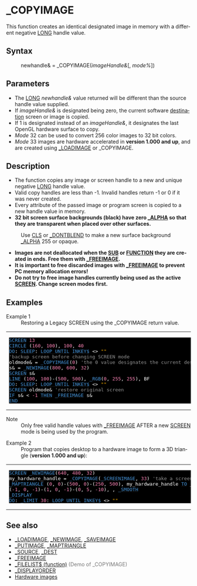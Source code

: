 <style>pre.codeide, pre.outputfixed, .outputcrt0 { background-color: #000 !important; color: #FFF !important; }</style><!DOCTYPE html>
<html class="client-nojs" dir="ltr" lang="en">
<head>
<title>_COPYIMAGE - QB64 Phoenix Edition Wiki</title>
</head>
<body class="mediawiki ltr sitedir-ltr mw-hide-empty-elt ns-0 ns-subject page-COPYIMAGE rootpage-COPYIMAGE skin-vector action-view skin-vector-legacy vector-feature-language-in-header-enabled vector-feature-language-in-main-page-header-disabled vector-feature-language-alert-in-sidebar-disabled vector-feature-sticky-header-disabled vector-feature-sticky-header-edit-disabled vector-feature-table-of-contents-disabled vector-feature-visual-enhancement-next-disabled">
<div class="mw-body" id="content" role="main">
<a id="top"></a>
<h1 class="firstHeading mw-first-heading" id="firstHeading">_COPYIMAGE</h1>
<div class="vector-body" id="bodyContent">
<div class="mw-body-content mw-content-ltr" dir="ltr" id="mw-content-text" lang="en"><div class="mw-parser-output"><p>This function creates an identical designated image in memory with a different negative <a href="LONG" title="LONG">LONG</a> handle value.
</p>
<h2><span class="mw-headline" id="Syntax">Syntax</span></h2>
<dl><dd>newhandle&amp; = <a class="mw-selflink selflink">_COPYIMAGE</a>(<i>imageHandle&amp;</i>[, <i>mode%</i>])</dd></dl>
<p>
</p>
<h2><span class="mw-headline" id="Parameters">Parameters</span></h2>
<ul><li>The <a href="LONG" title="LONG">LONG</a> <i>newhandle&amp;</i> value returned will be different than the source handle value supplied.</li>
<li>If <i>imageHandle&amp;</i> is designated being zero, the current software <a href="DEST" title="DEST">destination</a> screen or image is copied.</li>
<li>If 1 is designated instead of an <i>imageHandle&amp;</i>, it designates the last OpenGL hardware surface to copy.</li>
<li><i>Mode</i> 32 can be used to convert 256 color images to 32 bit colors.</li>
<li><i>Mode</i> 33 images are hardware accelerated in <b>version 1.000 and up</b>, and are created using <a href="LOADIMAGE" title="LOADIMAGE">_LOADIMAGE</a> or <a class="mw-selflink selflink">_COPYIMAGE</a>.</li></ul>
<p>
</p>
<h2><span class="mw-headline" id="Description">Description</span></h2>
<ul><li>The function copies any image or screen handle to a new and unique negative <a href="LONG" title="LONG">LONG</a> handle value.</li>
<li>Valid copy handles are less than -1. Invalid handles return -1 or 0 if it was never created.</li>
<li>Every attribute of the passed image or program screen is copied to a new handle value in memory.</li>
<li><b>32 bit screen surface backgrounds (black) have zero <a href="ALPHA" title="ALPHA">_ALPHA</a> so that they are transparent when placed over other surfaces.</b></li></ul>
<dl><dd>Use <a href="CLS" title="CLS">CLS</a> or <a href="DONTBLEND" title="DONTBLEND">_DONTBLEND</a> to make a new surface background <a href="ALPHA" title="ALPHA">_ALPHA</a> 255 or opaque.</dd></dl>
<ul><li><b>Images are not deallocated when the <a href="SUB" title="SUB">SUB</a> or <a href="FUNCTION" title="FUNCTION">FUNCTION</a> they are created in ends. Free them with <a href="FREEIMAGE" title="FREEIMAGE">_FREEIMAGE</a>.</b></li>
<li><b>It is important to free discarded images with <a href="FREEIMAGE" title="FREEIMAGE">_FREEIMAGE</a> to prevent PC memory allocation errors!</b></li>
<li><b>Do not try to free image handles currently being used as the active <a href="SCREEN" title="SCREEN">SCREEN</a>. Change screen modes first.</b></li></ul>
<p>
</p>
<h2><span class="mw-headline" id="Examples">Examples</span></h2>
<dl><dt>Example 1</dt>
<dd>Restoring a Legacy SCREEN using the _COPYIMAGE return value.</dd></dl>
<table cellpadding="15px" width="100%">
<tbody><tr>
<td><pre class="codeide"><a href="SCREEN" title="SCREEN"><span style="color:#4593D8;">SCREEN</span></a> <span style="color:#F580B1;">13</span>
<a href="CIRCLE" title="CIRCLE"><span style="color:#4593D8;">CIRCLE</span></a> (<span style="color:#F580B1;">160</span>, <span style="color:#F580B1;">100</span>), <span style="color:#F580B1;">100</span>, <span style="color:#F580B1;">40</span>
<a class="mw-redirect" href="DO" title="DO"><span style="color:#4593D8;">DO</span></a>: <a href="SLEEP" title="SLEEP"><span style="color:#4593D8;">SLEEP</span></a>: <a href="DO...LOOP" title="DO...LOOP"><span style="color:#4593D8;">LOOP UNTIL</span></a> <a href="INKEY$" title="INKEY$"><span style="color:#4593D8;">INKEY$</span></a> &lt;&gt; <span style="color:#FFB100;">""</span>
<span style="color:#919191;">'backup screen before changing SCREEN mode</span>
oldmode&amp; = <a class="mw-selflink selflink"><span style="color:#4593D8;">_COPYIMAGE</span></a>(<span style="color:#F580B1;">0</span>) <span style="color:#919191;">'the 0 value designates the current destination SCREEN</span>
s&amp; = <a href="NEWIMAGE" title="NEWIMAGE"><span style="color:#4593D8;">_NEWIMAGE</span></a>(<span style="color:#F580B1;">800</span>, <span style="color:#F580B1;">600</span>, <span style="color:#F580B1;">32</span>)
<a href="SCREEN" title="SCREEN"><span style="color:#4593D8;">SCREEN</span></a> s&amp;
<a href="LINE" title="LINE"><span style="color:#4593D8;">LINE</span></a> (<span style="color:#F580B1;">100</span>, <span style="color:#F580B1;">100</span>)-(<span style="color:#F580B1;">500</span>, <span style="color:#F580B1;">500</span>), <a href="RGB" title="RGB"><span style="color:#4593D8;">_RGB</span></a>(<span style="color:#F580B1;">0</span>, <span style="color:#F580B1;">255</span>, <span style="color:#F580B1;">255</span>), BF
<a class="mw-redirect" href="DO" title="DO"><span style="color:#4593D8;">DO</span></a>: <a href="SLEEP" title="SLEEP"><span style="color:#4593D8;">SLEEP</span></a>: <a href="DO...LOOP" title="DO...LOOP"><span style="color:#4593D8;">LOOP UNTIL</span></a> <a href="INKEY$" title="INKEY$"><span style="color:#4593D8;">INKEY$</span></a> &lt;&gt; <span style="color:#FFB100;">""</span>
<a href="SCREEN" title="SCREEN"><span style="color:#4593D8;">SCREEN</span></a> oldmode&amp; <span style="color:#919191;">'restore original screen</span>
<a class="mw-redirect" href="IF" title="IF"><span style="color:#4593D8;">IF</span></a> s&amp; &lt; <span style="color:#F580B1;">-1</span> <a href="THEN" title="THEN"><span style="color:#4593D8;">THEN</span></a> <a href="FREEIMAGE" title="FREEIMAGE"><span style="color:#4593D8;">_FREEIMAGE</span></a> s&amp;
<a href="END" title="END"><span style="color:#4593D8;">END</span></a>
</pre>
</td></tr></tbody></table>
<dl><dt>Note</dt>
<dd>Only free valid handle values with <a href="FREEIMAGE" title="FREEIMAGE">_FREEIMAGE</a> AFTER a new <a href="SCREEN" title="SCREEN">SCREEN</a> mode is being used by the program.</dd></dl>
<dl><dt>Example 2</dt>
<dd>Program that copies desktop to a hardware image to form a 3D triangle (<b>version 1.000 and up</b>):</dd></dl>
<table cellpadding="15px" width="100%">
<tbody><tr>
<td><pre class="codeide"><a href="SCREEN" title="SCREEN"><span style="color:#4593D8;">SCREEN</span></a> <a href="NEWIMAGE" title="NEWIMAGE"><span style="color:#4593D8;">_NEWIMAGE</span></a>(<span style="color:#F580B1;">640</span>, <span style="color:#F580B1;">480</span>, <span style="color:#F580B1;">32</span>)
my_hardware_handle = <a class="mw-selflink selflink"><span style="color:#4593D8;">_COPYIMAGE</span></a>(<a href="SCREENIMAGE" title="SCREENIMAGE"><span style="color:#4593D8;">_SCREENIMAGE</span></a>, <span style="color:#F580B1;">33</span>) <span style="color:#919191;">'take a screenshot and use it as our texture</span>
<a href="MAPTRIANGLE" title="MAPTRIANGLE"><span style="color:#4593D8;">_MAPTRIANGLE</span></a> (<span style="color:#F580B1;">0</span>, <span style="color:#F580B1;">0</span>)-(<span style="color:#F580B1;">500</span>, <span style="color:#F580B1;">0</span>)-(<span style="color:#F580B1;">250</span>, <span style="color:#F580B1;">500</span>), my_hardware_handle <a href="TO" title="TO"><span style="color:#4593D8;">TO</span></a> _
(<span style="color:#F580B1;">-1</span>, <span style="color:#F580B1;">0</span>, <span style="color:#F580B1;">-1</span>)-(<span style="color:#F580B1;">1</span>, <span style="color:#F580B1;">0</span>, <span style="color:#F580B1;">-1</span>)-(<span style="color:#F580B1;">0</span>, <span style="color:#F580B1;">5</span>, <span style="color:#F580B1;">-10</span>), , <a href="SMOOTH_(function)" title="SMOOTH (function)"><span style="color:#4593D8;">_SMOOTH</span></a>
<a href="DISPLAY" title="DISPLAY"><span style="color:#4593D8;">_DISPLAY</span></a>
<a class="mw-redirect" href="DO" title="DO"><span style="color:#4593D8;">DO</span></a>: <a href="LIMIT" title="LIMIT"><span style="color:#4593D8;">_LIMIT</span></a> <span style="color:#F580B1;">30</span>: <a href="DO...LOOP" title="DO...LOOP"><span style="color:#4593D8;">LOOP UNTIL</span></a> <a href="INKEY$" title="INKEY$"><span style="color:#4593D8;">INKEY$</span></a> &lt;&gt; <span style="color:#FFB100;">""</span>
</pre>
</td></tr></tbody></table>
<p>
</p>
<h2><span class="mw-headline" id="See_also">See also</span></h2>
<ul><li><a href="LOADIMAGE" title="LOADIMAGE">_LOADIMAGE</a>, <a href="NEWIMAGE" title="NEWIMAGE">_NEWIMAGE</a>, <a href="SAVEIMAGE" title="SAVEIMAGE">_SAVEIMAGE</a></li>
<li><a href="PUTIMAGE" title="PUTIMAGE">_PUTIMAGE</a>, <a href="MAPTRIANGLE" title="MAPTRIANGLE">_MAPTRIANGLE</a></li>
<li><a href="SOURCE" title="SOURCE">_SOURCE</a>, <a href="DEST" title="DEST">_DEST</a></li>
<li><a href="FREEIMAGE" title="FREEIMAGE">_FREEIMAGE</a></li>
<li><a href="FILELIST$_(function)" title="FILELIST$ (function)">_FILELIST$ (function)</a> <span style="color:#777777;">(Demo of _COPYIMAGE)</span></li>
<li><a href="DISPLAYORDER" title="DISPLAYORDER">_DISPLAYORDER</a></li>
<li><a href="Hardware_images" title="Hardware images">Hardware images</a></li></ul>
<p>
</p>
<!-- 
NewPP limit report
Cached time: 20240714192649
Cache expiry: 86400
Reduced expiry: false
Complications: [show‐toc]
CPU time usage: 0.040 seconds
Real time usage: 0.048 seconds
Preprocessor visited node count: 604/1000000
Post‐expand include size: 4763/2097152 bytes
Template argument size: 1132/2097152 bytes
Highest expansion depth: 4/100
Expensive parser function count: 0/100
Unstrip recursion depth: 0/20
Unstrip post‐expand size: 170/5000000 bytes
-->
<!--
Transclusion expansion time report (%,ms,calls,template)
100.00%   27.551      1 -total
 11.23%    3.094     45 Template:Text
 10.04%    2.766     32 Template:Cl
  8.33%    2.296      1 Template:PageSyntax
  6.88%    1.895      2 Template:Parameter
  6.23%    1.717      2 Template:CodeEnd
  6.11%    1.683      1 Template:PageParameters
  6.04%    1.663      2 Template:Small
  6.03%    1.660      1 Template:PageDescription
  6.01%    1.656      1 Template:PageSeeAlso
-->
<!-- Saved in parser cache with key qb64pnix_mw19894-mwmb_:pcache:idhash:103-0!canonical and timestamp 20240714192649 and revision id 8683.
 -->
</div>
</div>
</div>
</div>
</body>
</html>